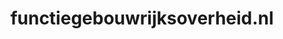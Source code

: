---
layout: post
title: "functiegebouwrijksoverheid.nl"
internal_url: "/dutchgov/functiegebouwrijksoverheid.nl.html"
subdomains_count: 5
all_subdomains_count: 10
urls_count: 5
ssl_rank: 0
http_rank: 65.2
url_link: /data/functiegebouwrijksoverheid.nl/urls.txt
all_subdomains_link: /data/functiegebouwrijksoverheid.nl/all_subdomains.txt
subdomains_link: /data/functiegebouwrijksoverheid.nl/subdomains.txt
categories: dutchgov
---